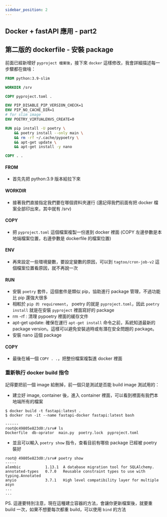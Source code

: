 ```yaml
---
sidebar_position: 2
---
```





Docker + fastAPI 應用 - part2
------

## 第二版的 dockerfile - 安裝 package

前面已經新增好 `pyproject 檔案後`，接下來 `docker` 這樣修改，我會詳細描述每一步驟都在做啥：

```dockerfile
FROM python:3.9-slim

WORKDIR /srv

COPY pyproject.toml .

ENV PIP_DISABLE_PIP_VERSION_CHECK=1
ENV PIP_NO_CACHE_DIR=1
# for slim image
ENV POETRY_VIRTUALENVS_CREATE=0

RUN pip install -U poetry \
    && poetry install --only main \
    && rm -rf ~/.cache/pypoetry \
    && apt-get update \
    && apt-get install -y nano

COPY . .
```

#### FROM
* 首先先把 python:3.9 版本給拉下來

#### WORKDIR
* 接著我們直接指定我們要在哪個資料夾運行 (還記得我們前面有把 docker 檔案全部印出來，其中就有 /srv)

#### COPY
* 把 `pyproject.toml` 這個檔案複製一份進到 docker 裡面 (COPY 左邊參數是本地端檔案位置，右邊參數是 dockerfile 的檔案位置)

#### ENV
* 再來設定一些環境變數，要設定變數的原因，可以到 `tagtoo/cron-job-v2` 這個檔案位置看原因，就不再說一次

#### RUN
* 安裝 `poetry` 套件，這個套件是類似 pip，協助進行 package 管理，不過功能比 pip 還強大很多
* 相較於 `pip 的 requirement`， poetry 的就是 `pyproject.toml`，因此 `poetry install` 就是在安裝 `pyproject` 裡面寫好的 package
* rm -rf : 清理 pypoetry 裡面的緩存文件
* apt-get update: 確保在運行 `apt-get install` 命令之前，系統知道最新的 package version。這樣可以避免安裝過時或有潛在安全問題的 package。
* 安裝 nano 這個 package

#### COPY
* 最後在補一個 `COPY . .`，把整份檔案複製進 docker 裡面



### 重新執行 docker build 指令

記得要把前一個 image 給刪掉，前一個只是測試是否能 build image 測試用的：

* 建立好 image, container 後，進入 container 裡面，可以看到裡面有我們本地端所有的檔案

```shell
$ docker build -t fastapi:latest .
$ docker run -it --name fastapi-docker fastapi:latest bash

------
root@c49805e823d0:/srv# ls
Dockerfile  db-oprator  main.py  poetry.lock  pyproject.toml

```

* 並且可以輸入 `poetry show` 指令，查看目前有哪些 package 已經被 poetry 裝好
```shell
root@ 49805e823d0:/srv# poetry show
-----
alembic           1.13.1  A database migration tool for SQLAlchemy.
annotated-types   0.7.0   Reusable constraint types to use with typing.Annotated
anyio             3.7.1   High level compatibility layer for multiple asyn
...
...

```

PS. 這邊要特別注意，現在這種建立容器的方法，會讓你更新檔案後，就要重 build 一次，如果不想要每次都重 build，可以使用 `bind` 的方法